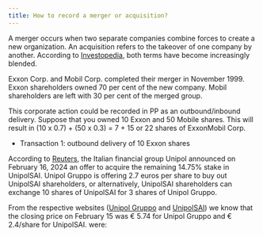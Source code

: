 ```yaml
---
title: How to record a merger or acquisition?
---
```


A merger occurs when two separate companies combine forces to create a new organization. An acquisition refers to the takeover of one company by another. According to [Investopedia](https://www.investopedia.com/ask/answers/021815/what-difference-between-merger-and-acquisition.asp), both terms have become increasingly blended.

Exxon Corp. and Mobil Corp. completed their merger in November 1999. Exxon shareholders owned 70 per cent of the new company. Mobil shareholders are left with 30 per cent of the merged group.

This corporate action could be recorded in PP as an outbound/inbound delivery. Suppose that you owned 10 Exxon and 50 Mobile shares. This will result in (10 x 0.7) + (50 x 0.3) = 7 + 15 or 22 shares of ExxonMobil Corp.

- Transaction 1: outbound delivery of 10 Exxon shares 

According to [Reuters](https://www.reuters.com/markets/deals/unipol-gruppo-makes-buyout-offer-valuing-unipolsai-82-bln-2024-02-16/), the Italian financial group Unipol announced on February 16, 2024 an offer to acquire the remaining 14.75% stake in UnipolSAI. Unipol Gruppo is offering 2.7 euros per share to buy out UnipolSAI shareholders, or alternatively, UnipolSAI shareholders can exchange 10 shares of UnipolSAI for 3 shares of Unipol Gruppo.

From the respective websites ([Unipol Gruppo](https://www.unipol.it/en/investor/share-information) and [UnipolSAI](https://www.unipolsai.com/en/investors/share-information)) we know that the closing price on February 15 was € 5.74 for Unipol Gruppo and € 2.4/share for UnipolSAI.  were: 